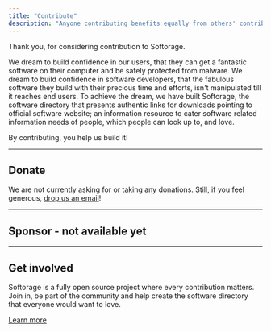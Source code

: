 ```yaml
---
title: "Contribute"
description: "Anyone contributing benefits equally from others' contributions"
---
```


<div class="card">
<div class="card-body lead">
<div class="text-center">

Thank you, for considering contribution to Softorage.

</div>

We dream to build confidence in our users, that they can get a fantastic software on their computer and be safely protected from malware. We dream to build confidence in software developers, that the fabulous software they build with their precious time and efforts, isn't manipulated till it reaches end users. To achieve the dream, we have built Softorage, the software directory that presents authentic links for downloads pointing to official software website; an information resource to cater software related information needs of people, which people can look up to, and love.

<div class="text-center">

By contributing, you help us build it!

</div>
</div>
</div>

---

<div class="card">
<div class="card-body">

## Donate

We are not currently asking for or taking any donations. Still, if you feel generous, [drop us an email](mailto:contact@softorage.com)!

</div>
</div>

---

<div class="card">
<div class="card-body">

## Sponsor - not available yet

</div>
</div>

---

<div class="card">
<div class="card-body">

## Get involved

Softorage is a fully open source project where every contribution matters.  
Join in, be part of the community and help create the software directory that everyone would want to love.

<a class="btn bg-nav" href="/get-involved/"><span class="text-clr2">Learn more</span></a>

</div>
</div>

